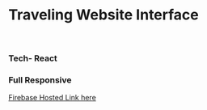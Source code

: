 <h1>Traveling Website Interface</h1> <br>
<h3>Tech- React</h3> <h3>Full Responsive</h3> 
<a href="https://trvl-86f9f.firebaseapp.com/">Firebase Hosted Link here</a>
